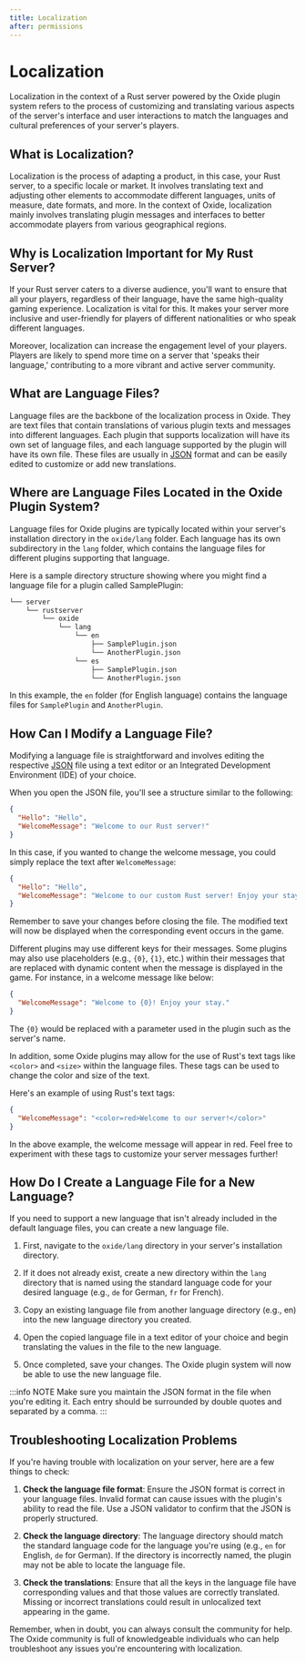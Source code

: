 ```yaml
---
title: Localization
after: permissions
---
```


# Localization

Localization in the context of a Rust server powered by the Oxide plugin system refers to the process of customizing and translating various aspects of the server's interface and user interactions to match the languages and cultural preferences of your server's players.

## What is Localization?

Localization is the process of adapting a product, in this case, your Rust server, to a specific locale or market. It involves translating text and adjusting other elements to accommodate different languages, units of measure, date formats, and more. In the context of Oxide, localization mainly involves translating plugin messages and interfaces to better accommodate players from various geographical regions.

## Why is Localization Important for My Rust Server?

If your Rust server caters to a diverse audience, you'll want to ensure that all your players, regardless of their language, have the same high-quality gaming experience. Localization is vital for this. It makes your server more inclusive and user-friendly for players of different nationalities or who speak different languages.

Moreover, localization can increase the engagement level of your players. Players are likely to spend more time on a server that 'speaks their language,' contributing to a more vibrant and active server community.

## What are Language Files?

Language files are the backbone of the localization process in Oxide. They are text files that contain translations of various plugin texts and messages into different languages. Each plugin that supports localization will have its own set of language files, and each language supported by the plugin will have its own file. These files are usually in <a href="/glossary#json" class="glossary-term">JSON</a> format and can be easily edited to customize or add new translations.

## Where are Language Files Located in the Oxide Plugin System?

Language files for Oxide plugins are typically located within your server's installation directory in the `oxide/lang` folder. Each language has its own subdirectory in the `lang` folder, which contains the language files for different plugins supporting that language.

Here is a sample directory structure showing where you might find a language file for a plugin called SamplePlugin:

```txt
└── server
    └── rustserver
        └── oxide
            └── lang
                └── en
                    ├── SamplePlugin.json
                    └── AnotherPlugin.json
                └── es
                    ├── SamplePlugin.json
                    └── AnotherPlugin.json
```

In this example, the `en` folder (for English language) contains the language files for `SamplePlugin` and `AnotherPlugin`.

## How Can I Modify a Language File?

Modifying a language file is straightforward and involves editing the respective <a href="/glossary#json" class="glossary-term"><span class="glossary-term__word">JSON</span></a> file using a text editor or an Integrated Development Environment (IDE) of your choice.

When you open the JSON file, you'll see a structure similar to the following:

```json
{
  "Hello": "Hello",
  "WelcomeMessage": "Welcome to our Rust server!"
}
```

In this case, if you wanted to change the welcome message, you could simply replace the text after `WelcomeMessage`:

```json
{
  "Hello": "Hello",
  "WelcomeMessage": "Welcome to our custom Rust server! Enjoy your stay."
}
```

Remember to save your changes before closing the file. The modified text will now be displayed when the corresponding event occurs in the game.

Different plugins may use different keys for their messages. Some plugins may also use placeholders (e.g., `{0}`, `{1}`, etc.) within their messages that are replaced with dynamic content when the message is displayed in the game. For instance, in a welcome message like below:

```json
{
  "WelcomeMessage": "Welcome to {0}! Enjoy your stay."
}
```

The `{0}` would be replaced with a parameter used in the plugin such as the server's name.

In addition, some Oxide plugins may allow for the use of Rust's text tags like `<color>` and `<size>` within the language files. These tags can be used to change the color and size of the text.

Here's an example of using Rust's text tags:

```json
{
  "WelcomeMessage": "<color=red>Welcome to our server!</color>"
}
```

In the above example, the welcome message will appear in red. Feel free to experiment with these tags to customize your server messages further!

## How Do I Create a Language File for a New Language?

If you need to support a new language that isn't already included in the default language files, you can create a new language file.

1. First, navigate to the `oxide/lang` directory in your server's installation directory.

2. If it does not already exist, create a new directory within the `lang` directory that is named using the standard language code for your desired language (e.g., `de` for German, `fr` for French).

3. Copy an existing language file from another language directory (e.g., en) into the new language directory you created.

4. Open the copied language file in a text editor of your choice and begin translating the values in the file to the new language.

5. Once completed, save your changes. The Oxide plugin system will now be able to use the new language file.

:::info NOTE
Make sure you maintain the JSON format in the file when you're editing it. Each entry should be surrounded by double quotes and separated by a comma.
:::

## Troubleshooting Localization Problems

If you're having trouble with localization on your server, here are a few things to check:

1. **Check the language file format**: Ensure the JSON format is correct in your language files. Invalid format can cause issues with the plugin's ability to read the file. Use a JSON validator to confirm that the JSON is properly structured.

2. **Check the language directory**: The language directory should match the standard language code for the language you're using (e.g., `en` for English, `de` for German). If the directory is incorrectly named, the plugin may not be able to locate the language file.

3. **Check the translations**: Ensure that all the keys in the language file have corresponding values and that those values are correctly translated. Missing or incorrect translations could result in unlocalized text appearing in the game.

Remember, when in doubt, you can always consult the community for help. The Oxide community is full of knowledgeable individuals who can help troubleshoot any issues you're encountering with localization.
